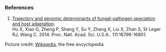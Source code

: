 ### References

1.  [Trajectory and genomic determinants of fungal-pathogen speciation
    and host adaptation](http://europepmc.org/abstract/MED/25368161).\
    Hu X, Xiao G, Zheng P, Shang Y, Su Y, Zhang X, Liu X, Zhan S, St
    Leger RJ, Wang C. 2014. Proc. Natl. Acad. Sci. U.S.A..
    111:16796-16801.

Picture credit:
[Wikipedia](https://commons.wikimedia.org/wiki/File:Metarhizium_anisopliae_infected_cockroach_(PLoS).jpg),
the free encyclopedia
